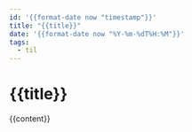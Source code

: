 ```yaml
---
id: '{{format-date now "timestamp"}}'
title: "{{title}}"
date: '{{format-date now "%Y-%m-%dT%H:%M"}}'
tags:
  - til
---
```


# {{title}}

{{content}}
